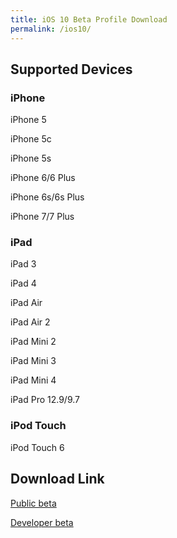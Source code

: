 ```yaml
---
title: iOS 10 Beta Profile Download
permalink: /ios10/
---
```


## Supported Devices

### iPhone

iPhone 5

iPhone 5c

iPhone 5s

iPhone 6/6 Plus

iPhone 6s/6s Plus

iPhone 7/7 Plus

### iPad

iPad 3

iPad 4

iPad Air

iPad Air 2

iPad Mini 2

iPad Mini 3

iPad Mini 4

iPad Pro 12.9/9.7

### iPod Touch

iPod Touch 6

## Download Link
[Public beta](http://erric.cc/downloads/iOS_10_Public_Profile.mobileconfig)

[Developer beta](http://erric.cc/downloads/iOS_beta_Configuration_Profile.mobileconfig)